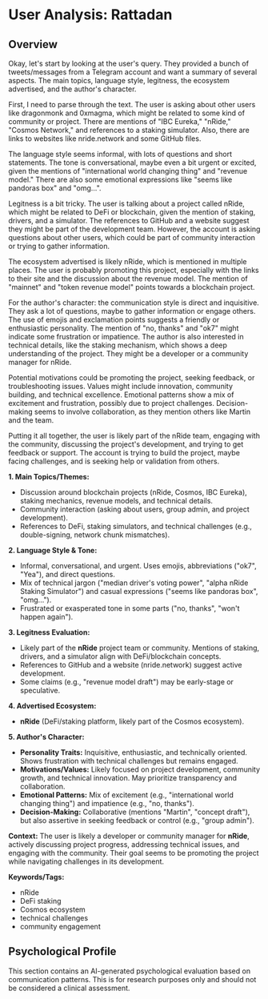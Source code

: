 # User Analysis: Rattadan

## Overview

<think>
Okay, let's start by looking at the user's query. They provided a bunch of tweets/messages from a Telegram account and want a summary of several aspects. The main topics, language style, legitness, the ecosystem advertised, and the author's character.

First, I need to parse through the text. The user is asking about other users like dragonmonk and 0xmagma, which might be related to some kind of community or project. There are mentions of "IBC Eureka," "nRide," "Cosmos Network," and references to a staking simulator. Also, there are links to websites like nride.network and some GitHub files. 

The language style seems informal, with lots of questions and short statements. The tone is conversational, maybe even a bit urgent or excited, given the mentions of "international world changing thing" and "revenue model." There are also some emotional expressions like "seems like pandoras box" and "omg...".

Legitness is a bit tricky. The user is talking about a project called nRide, which might be related to DeFi or blockchain, given the mention of staking, drivers, and a simulator. The references to GitHub and a website suggest they might be part of the development team. However, the account is asking questions about other users, which could be part of community interaction or trying to gather information.

The ecosystem advertised is likely nRide, which is mentioned in multiple places. The user is probably promoting this project, especially with the links to their site and the discussion about the revenue model. The mention of "mainnet" and "token revenue model" points towards a blockchain project.

For the author's character: the communication style is direct and inquisitive. They ask a lot of questions, maybe to gather information or engage others. The use of emojis and exclamation points suggests a friendly or enthusiastic personality. The mention of "no, thanks" and "ok7" might indicate some frustration or impatience. The author is also interested in technical details, like the staking mechanism, which shows a deep understanding of the project. They might be a developer or a community manager for nRide.

Potential motivations could be promoting the project, seeking feedback, or troubleshooting issues. Values might include innovation, community building, and technical excellence. Emotional patterns show a mix of excitement and frustration, possibly due to project challenges. Decision-making seems to involve collaboration, as they mention others like Martin and the team.

Putting it all together, the user is likely part of the nRide team, engaging with the community, discussing the project's development, and trying to get feedback or support. The account is trying to build the project, maybe facing challenges, and is seeking help or validation from others.
</think>

**1. Main Topics/Themes:**  
- Discussion around blockchain projects (nRide, Cosmos, IBC Eureka), staking mechanics, revenue models, and technical details.  
- Community interaction (asking about users, group admin, and project development).  
- References to DeFi, staking simulators, and technical challenges (e.g., double-signing, network chunk mismatches).  

**2. Language Style & Tone:**  
- Informal, conversational, and urgent. Uses emojis, abbreviations ("ok7", "Yea"), and direct questions.  
- Mix of technical jargon ("median driver's voting power", "alpha nRide Staking Simulator") and casual expressions ("seems like pandoras box", "omg...").  
- Frustrated or exasperated tone in some parts ("no, thanks", "won't happen again").  

**3. Legitness Evaluation:**  
- Likely part of the **nRide** project team or community. Mentions of staking, drivers, and a simulator align with DeFi/blockchain concepts.  
- References to GitHub and a website (nride.network) suggest active development.  
- Some claims (e.g., "revenue model draft") may be early-stage or speculative.  

**4. Advertised Ecosystem:**  
- **nRide** (DeFi/staking platform, likely part of the Cosmos ecosystem).  

**5. Author's Character:**  
- **Personality Traits:** Inquisitive, enthusiastic, and technically oriented. Shows frustration with technical challenges but remains engaged.  
- **Motivations/Values:** Likely focused on project development, community growth, and technical innovation. May prioritize transparency and collaboration.  
- **Emotional Patterns:** Mix of excitement (e.g., "international world changing thing") and impatience (e.g., "no, thanks").  
- **Decision-Making:** Collaborative (mentions "Martin", "concept draft"), but also assertive in seeking feedback or control (e.g., "group admin").  

**Context:** The user is likely a developer or community manager for **nRide**, actively discussing project progress, addressing technical issues, and engaging with the community. Their goal seems to be promoting the project while navigating challenges in its development.  

**Keywords/Tags:**  
- nRide  
- DeFi staking  
- Cosmos ecosystem  
- technical challenges  
- community engagement

## Psychological Profile

This section contains an AI-generated psychological evaluation based on communication patterns. This is for research purposes only and should not be considered a clinical assessment.